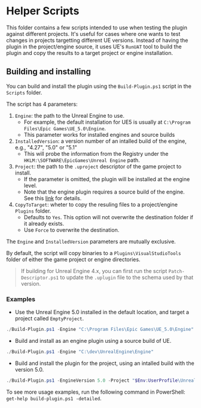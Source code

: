 # Helper Scripts 

This folder contains a few scripts intended to use when testing the plugin against different projects. 
It's useful for cases where one wants to test changes in projects targetting different UE versions.
Instead of having the plugin in the project/engine source, it uses UE's `RunUAT` tool to build the plugin 
and copy the results to a target project or engine installation.

## Building and installing

You can build and install the plugin using the `Build-Plugin.ps1` script in the `Scripts` folder.

The script has 4 parameters:

1. `Engine`: the path to the Unreal Engine to use.
   - For example, the default installation for UE5 is usually at `C:\Program Files\Epic Games\UE_5.0\Engine`.
   - This parameter works for installed engines and source builds
2. `InstalledVersion`: a version number of an intalled build of the engine, e.g., "4.27", "5.0" or "5.1"
   - This will probe the information from the Registry under the `HKLM:\SOFTWARE\EpicGames\Unreal Engine` path.
3. `Project`: the path to the `.uproject` descriptor of the game project to install.
   - If the parameter is omitted, the plugin will be installed at the engine level.
   - Note that the engine plugin requires a source build of the engine. See this [link](https://docs.unrealengine.com/5.0/en-US/building-unreal-engine-from-source/) for details.
4. `CopyToTarget`: wheter to copy the resuling files to a project/engine `Plugins` folder.
   - Defaults to `Yes`. This option will not overwrite the destination folder if it already exists.
   - Use `Force` to overwrite the destination.

The `Engine` and `InstalledVersion` parameters are mutually exclusive.

By default, the script will copy binaries to a `Plugins\VisualStudioTools` folder of either the game project or engine directories. 

> If building for Unreal Engine 4.x, you can first run the script `Patch-Descriptor.ps1` to update the `.uplugin` file to the schema used by that version.

### Examples

- Use the Unreal Engine 5.0 installed in the default location, and target a project called `EmptyProject`.

```powershell
./Build-Plugin.ps1 -Engine "C:\Program Files\Epic Games\UE_5.0\Engine" -Project "$Env:UserProfile\Unreal Projects\EmptyProject\EmptyProject.uproject"
```

- Build and install as an engine plugin using a source build of UE.

```powershell
./Build-Plugin.ps1 -Engine "C:\dev\UnrealEngine\Engine"
```

- Build and install the plugin for the project, using an intalled build with the version 5.0.

```powershell
./Build-Plugin.ps1 -EngineVersion 5.0 -Project "$Env:UserProfile\Unreal Projects\EmptyProject\EmptyProject.uproject"
```

To see more usage examples, run the following command in PowerShell: `get-help build-plugin.ps1 -detailed`.
